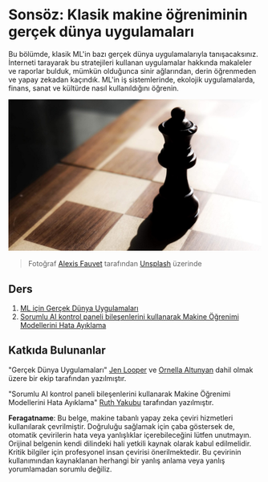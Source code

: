 # Sonsöz: Klasik makine öğreniminin gerçek dünya uygulamaları

Bu bölümde, klasik ML'in bazı gerçek dünya uygulamalarıyla tanışacaksınız. İnterneti tarayarak bu stratejileri kullanan uygulamalar hakkında makaleler ve raporlar bulduk, mümkün olduğunca sinir ağlarından, derin öğrenmeden ve yapay zekadan kaçındık. ML'in iş sistemlerinde, ekolojik uygulamalarda, finans, sanat ve kültürde nasıl kullanıldığını öğrenin.

![chess](../../../translated_images/chess.e704a268781bdad85d1876b6c2295742fa0d856e7dcf3659147052df9d3db205.tr.jpg)

> Fotoğraf <a href="https://unsplash.com/@childeye?utm_source=unsplash&utm_medium=referral&utm_content=creditCopyText">Alexis Fauvet</a> tarafından <a href="https://unsplash.com/s/photos/artificial-intelligence?utm_source=unsplash&utm_medium=referral&utm_content=creditCopyText">Unsplash</a> üzerinde
  
## Ders

1. [ML için Gerçek Dünya Uygulamaları](1-Applications/README.md)
2. [Sorumlu AI kontrol paneli bileşenlerini kullanarak Makine Öğrenimi Modellerini Hata Ayıklama](2-Debugging-ML-Models/README.md)

## Katkıda Bulunanlar

"Gerçek Dünya Uygulamaları" [Jen Looper](https://twitter.com/jenlooper) ve [Ornella Altunyan](https://twitter.com/ornelladotcom) dahil olmak üzere bir ekip tarafından yazılmıştır.

"Sorumlu AI kontrol paneli bileşenlerini kullanarak Makine Öğrenimi Modellerini Hata Ayıklama" [Ruth Yakubu](https://twitter.com/ruthieyakubu) tarafından yazılmıştır.

**Feragatname**: 
Bu belge, makine tabanlı yapay zeka çeviri hizmetleri kullanılarak çevrilmiştir. Doğruluğu sağlamak için çaba göstersek de, otomatik çevirilerin hata veya yanlışlıklar içerebileceğini lütfen unutmayın. Orijinal belgenin kendi dilindeki hali yetkili kaynak olarak kabul edilmelidir. Kritik bilgiler için profesyonel insan çevirisi önerilmektedir. Bu çevirinin kullanımından kaynaklanan herhangi bir yanlış anlama veya yanlış yorumlamadan sorumlu değiliz.
